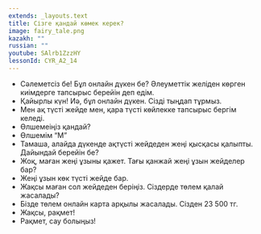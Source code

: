 ```yaml
---
extends: _layouts.text
title: Сізге қандай көмек керек?
image: fairy_tale.png
kazakh: ""
russian: ""
youtube: SAlrb1ZzzHY
lessonId: CYR_A2_14
---
```


- Сәлеметсіз бе! Бұл онлайн дүкен бе? Әлеуметтік желіден көрген киімдерге тапсырыс берейін деп едім.
- Қайырлы күн! Иә, бұл онлайн дүкен. Сізді тыңдап тұрмыз.
- Мен ақ түсті жейде мен, қара түсті көйлекке тапсырыс бергім келеді.
- Өлшемеіңіз қандай?
- Өлшемім “М” 
- Тамаша, алайда дүкенде ақтүсті жейдеден жеңі қысқасы қалыпты. Дайындай берейін бе?
- Жоқ, маған жеңі ұзыны қажет. Тағы қанжай жеңі ұзын  жейделер бар?
- Жеңі ұзын көк түсті жейде бар. 
- Жақсы маған сол жейдеден беріңіз. Сіздерде төлем қалай жасалады?
- Бізде төлем онлайн карта арқылы жасалады. Сізден 23 500 тг. 
- Жақсы, рақмет!
- Рақмет, сау болыңыз!
